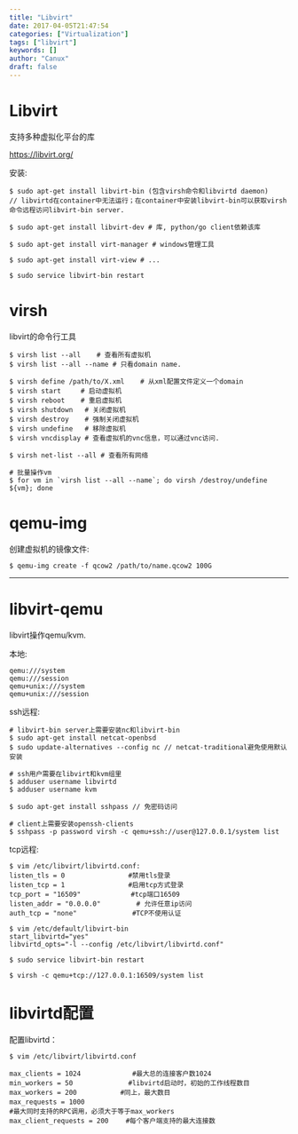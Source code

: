 ```yaml
---
title: "Libvirt"
date: 2017-04-05T21:47:54
categories: ["Virtualization"]
tags: ["libvirt"]
keywords: []
author: "Canux"
draft: false
---
```


# Libvirt

支持多种虚拟化平台的库

<https://libvirt.org/>

安装:

    $ sudo apt-get install libvirt-bin (包含virsh命令和libvirtd daemon)
    // libvirtd在container中无法运行；在container中安装libvirt-bin可以获取virsh命令远程访问libvirt-bin server.

    $ sudo apt-get install libvirt-dev # 库, python/go client依赖该库

    $ sudo apt-get install virt-manager # windows管理工具

    $ sudo apt-get install virt-view # ...

    $ sudo service libvirt-bin restart

# virsh

libvirt的命令行工具

    $ virsh list --all    # 查看所有虚拟机
    $ virsh list --all --name # 只看domain name.

    $ virsh define /path/to/X.xml    # 从xml配置文件定义一个domain
    $ virsh start     # 启动虚拟机
    $ virsh reboot    # 重启虚拟机
    $ virsh shutdown   # 关闭虚拟机
    $ virsh destroy    # 强制关闭虚拟机
    $ virsh undefine   # 移除虚拟机
    $ virsh vncdisplay # 查看虚拟机的vnc信息，可以通过vnc访问.

    $ virsh net-list --all # 查看所有网络

    # 批量操作vm
    $ for vm in `virsh list --all --name`; do virsh /destroy/undefine ${vm}; done

# qemu-img

创建虚拟机的镜像文件:

    $ qemu-img create -f qcow2 /path/to/name.qcow2 100G

***

# libvirt-qemu

libvirt操作qemu/kvm.

本地:

    qemu:///system
    qemu:///session
    qemu+unix:///system
    qemu+unix:///session

ssh远程:

    # libvirt-bin server上需要安装nc和libvirt-bin
    $ sudo apt-get install netcat-openbsd
    $ sudo update-alternatives --config nc // netcat-traditional避免使用默认安装

    # ssh用户需要在libvirt和kvm组里
    $ adduser username libvirtd
    $ adduser username kvm

    $ sudo apt-get install sshpass // 免密码访问

    # client上需要安装openssh-clients
    $ sshpass -p password virsh -c qemu+ssh://user@127.0.0.1/system list

tcp远程:

    $ vim /etc/libvirt/libvirtd.conf:
    listen_tls = 0　　　　　　　　　 #禁用tls登录
    listen_tcp = 1　　　　　　　　　 #启用tcp方式登录
    tcp_port = "16509"　　　　　　　 #tcp端口16509
    listen_addr = "0.0.0.0"         # 允许任意ip访问
    auth_tcp = "none"　　　　　　    #TCP不使用认证

    $ vim /etc/default/libvirt-bin
    start_libvirtd="yes"
    libvirtd_opts="-l --config /etc/libvirt/libvirtd.conf"

    $ sudo service libvirt-bin restart

    $ virsh -c qemu+tcp://127.0.0.1:16509/system list

# libvirtd配置

配置libvirtd：

    $ vim /etc/libvirt/libvirtd.conf

    max_clients = 1024　　　　　　   #最大总的连接客户数1024
    min_workers = 50　　　　　　    #libvirtd启动时，初始的工作线程数目
    max_workers = 200　　　　　　 #同上，最大数目
    max_requests = 1000　　　　　
    #最大同时支持的RPC调用，必须大于等于max_workers
    max_client_requests = 200　　 #每个客户端支持的最大连接数